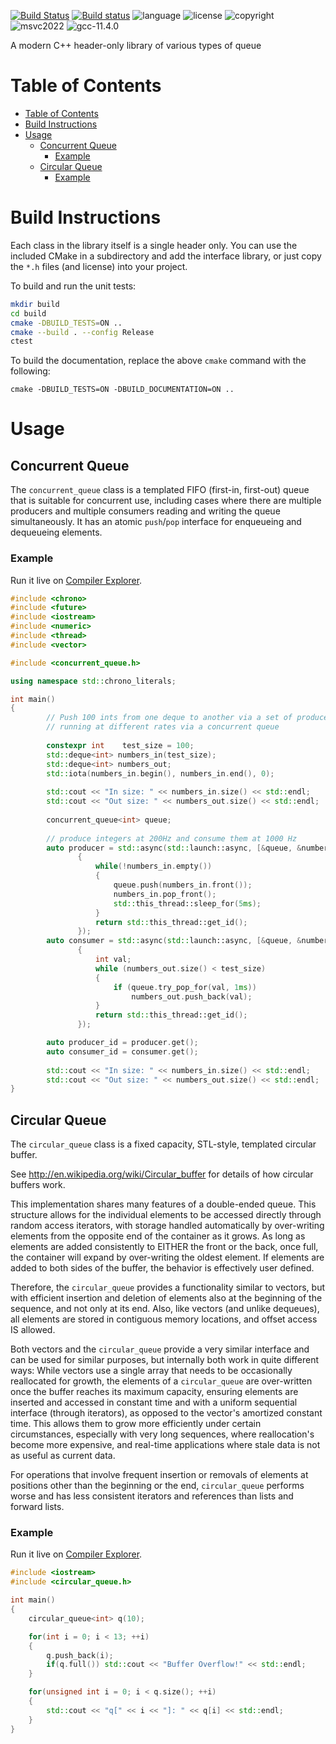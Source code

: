 [![Build Status](https://travis-ci.org/nholthaus/queue.svg?branch=main)](https://travis-ci.org/github/nholthaus/queue) [![Build status](https://ci.appveyor.com/api/projects/status/dfoks5b44qsgf7ka/branch/master?svg=true)](https://ci.appveyor.com/project/nholthaus/queue/branch/master) ![language](https://img.shields.io/badge/language-c++20-blue.svg) ![license](https://img.shields.io/badge/license-MIT-orange.svg) ![copyright](https://img.shields.io/badge/%C2%A9-Nic_Holthaus-orange.svg) ![msvc2022](https://img.shields.io/badge/MSVC-2022-ff69b4.svg) ![gcc-11.4.0](https://img.shields.io/badge/GCC-11.4.0-ff69b4.svg)

A modern C++ header-only library of various types of queue

# Table of Contents

- [Table of Contents](#table-of-contents)
- [Build Instructions](#build-instructions)
- [Usage](#usage)
  - [Concurrent Queue](#concurrent-queue)
    - [Example](#example)
  - [Circular Queue](#circular-queue)
    - [Example](#example-1)

# Build Instructions

Each class in the library itself is a single header only. You can use the included CMake in a subdirectory and add the interface library, or just copy the `*.h` files (and license) into your project.

To build and run the unit tests:

``` bash
mkdir build
cd build
cmake -DBUILD_TESTS=ON ..
cmake --build . --config Release
ctest
```

To build the documentation, replace the above `cmake` command with the following:

```
cmake -DBUILD_TESTS=ON -DBUILD_DOCUMENTATION=ON ..
```

# Usage

## Concurrent Queue

The `concurrent_queue` class is a templated FIFO (first-in, first-out) queue that is suitable for concurrent use, including cases where there are multiple producers and multiple consumers reading and writing the queue simultaneously. It has an atomic `push`/`pop` interface for enqueueing and dequeueing elements.

### Example

Run it live on [Compiler Explorer](https://godbolt.org/z/Gn3znj).

``` cpp
#include <chrono>
#include <future>
#include <iostream>
#include <numeric>
#include <thread>
#include <vector>

#include <concurrent_queue.h>

using namespace std::chrono_literals;

int main()
{
        // Push 100 ints from one deque to another via a set of producer/consumer threads
        // running at different rates via a concurrent queue
        
        constexpr int    test_size = 100;
        std::deque<int> numbers_in(test_size);
        std::deque<int> numbers_out;
        std::iota(numbers_in.begin(), numbers_in.end(), 0);
        
        std::cout << "In size: " << numbers_in.size() << std::endl;
        std::cout << "Out size: " << numbers_out.size() << std::endl;
        
        concurrent_queue<int> queue;
        
        // produce integers at 200Hz and consume them at 1000 Hz
        auto producer = std::async(std::launch::async, [&queue, &numbers_in]
               {
                   while(!numbers_in.empty())
                   {
                       queue.push(numbers_in.front());
                       numbers_in.pop_front();
                       std::this_thread::sleep_for(5ms);
                   }
                   return std::this_thread::get_id();
               });
        auto consumer = std::async(std::launch::async, [&queue, &numbers_out, test_size]
               {
                   int val;
                   while (numbers_out.size() < test_size)
                   {
                       if (queue.try_pop_for(val, 1ms))
                           numbers_out.push_back(val);
                   }
                   return std::this_thread::get_id();
               });

        auto producer_id = producer.get();
        auto consumer_id = consumer.get();
        
        std::cout << "In size: " << numbers_in.size() << std::endl;
        std::cout << "Out size: " << numbers_out.size() << std::endl;
}
```

## Circular Queue

The `circular_queue` class is a fixed capacity, STL-style, templated circular buffer.

See http://en.wikipedia.org/wiki/Circular_buffer for details of how circular buffers work.

This implementation shares many features of a double-ended queue. This structure allows for the individual elements to be accessed directly through random access iterators, with storage handled automatically by over-writing elements from the opposite end of the container as it grows. As long as elements are added consistently to EITHER the front or the back, once full, the container will expand by over-writing the oldest element. If elements are added to both sides of the buffer, the behavior is effectively user defined.

Therefore, the `circular_queue` provides a functionality similar to vectors, but with efficient insertion and deletion of elements also at the beginning of the sequence, and not only at its end. Also, like vectors (and unlike dequeues), all elements are stored in contiguous memory locations, and offset access IS allowed.

Both vectors and the `circular_queue` provide a very similar interface and can be used for similar purposes, but internally both work in quite different ways: While vectors use a single array that needs to be occasionally reallocated for growth, the elements of a `circular_queue` are over-written once the buffer reaches its maximum capacity, ensuring elements are inserted and accessed in constant time and with a uniform sequential interface (through iterators), as opposed to the vector's amortized constant time. This allows them to grow more efficiently under certain circumstances, especially with very long sequences, where reallocation's become more expensive, and real-time applications where stale data is not as useful as current data.

For operations that involve frequent insertion or removals of elements at positions other than the beginning or the end, `circular_queue` performs worse and has less consistent iterators and references than lists and forward lists.

### Example

Run it live on [Compiler Explorer](https://godbolt.org/z/f3dscW).

``` cpp
#include <iostream>
#include <circular_queue.h>

int main()
{
    circular_queue<int> q(10);

    for(int i = 0; i < 13; ++i)
    {
        q.push_back(i);
        if(q.full()) std::cout << "Buffer Overflow!" << std::endl;
    }

    for(unsigned int i = 0; i < q.size(); ++i)
    {
        std::cout << "q[" << i << "]: " << q[i] << std::endl;
    }
}

```